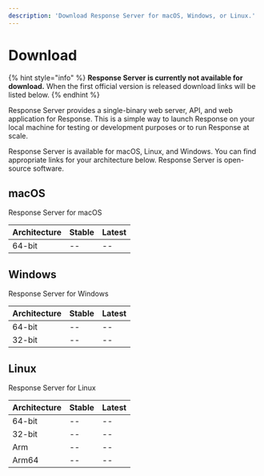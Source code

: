 ```yaml
---
description: 'Download Response Server for macOS, Windows, or Linux.'
---
```


# Download

{% hint style="info" %}
**Response Server is currently not available for download.** When the first official version is released download links will be listed below.
{% endhint %}

Response Server provides a single-binary web server, API, and web application for Response. This is a simple way to launch Response on your local machine for testing or development purposes or to run Response at scale.

Response Server is available for macOS, Linux, and Windows. You can find appropriate links for your architecture below. Response Server is open-source software.

## macOS

Response Server for macOS

| Architecture | Stable | Latest |
| :--- | :--- | :--- |
| 64-bit | -- | -- |

## Windows

Response Server for Windows

| Architecture | Stable | Latest |
| :--- | :--- | :--- |
| 64-bit | -- | -- |
| 32-bit | -- | -- |

## Linux

Response Server for Linux

| Architecture | Stable | Latest |
| :--- | :--- | :--- |
| 64-bit | -- | -- |
| 32-bit | -- | -- |
| Arm | -- | -- |
| Arm64 | -- | -- |

